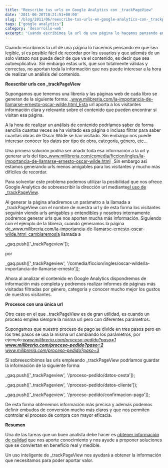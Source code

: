```yaml
---
title: "Reescribe tus urls en Google Analytics con _trackPageView"
date: '2011-06-20T10:21:51+00:00'
slug: '/blog/2011/06/reescribe-tus-urls-en-google-analytics-con-_trackpageview'
tags: ["google analytics"]
category: 'desarrollo-web'
excerpt: "Cuando escribimos la url de una página lo hacemos pensando en que sea legible, si es posible fácil de recordar por los usuarios y que además de un solo vistazo nos pueda decir de que va el contenido, e..."
---
```

Cuando escribimos la url de una página lo hacemos pensando en que sea legible, si es posible fácil de recordar por los usuarios y que además de un solo vistazo nos pueda decir de que va el contenido, es decir que sea autoexplicativa. Sin embargo estas urls, que son totalmente válidas y correctas, no aportan toda la información que nos puede interesar a la hora de realizar un análisis del contenido.

**Reescribir urls con \_trackPageView**

Supongamos que tenemos una librería y las páginas web de cada libro se generan de la siguiente forma: _www.milibreria.com/la-importancia-de-llamarse-ernesto-oscar-wilde.html_Esta url aporta a los visitantes información clara y relevante sobre el contenido que pueden encontrar si visitan esa página.

A la hora de realizar un análisis de contenido podríamos saber de forma sencilla cuantas veces se ha visitado esa página o incluso filtrar para saber cuantas obras de Oscar Wilde se han visitado. Sin embargo nos puede interesar conocer los datos por tipo de obra, categoría, género, etc...

Una primera solución podría ser añadir toda esa información a la url y generar urls del tipo_www.milibreria.com/comedia/ficcion/ingles/la-importancia-de-llamarse-ernesto-oscar-wilde.html _Sin embargo así estamos generando urls menos amigables para los visitantes y mucho más difíciles de recordar.

Para solventar este problema podemos utilizar la posibilidad que nos ofrece Google Analytics de sobreescribir la dirección url mediante[el uso de \_trackPageView](http://code.google.com/apis/analytics/docs/gaJS/gaJSApiBasicConfiguration.html#_gat.GA_Tracker_._trackPageview "trackPageView API").

Al generar la página añadiremos un parámetro a la llamada a \_trackPageView con el nombre de nuestra url y de esta forma los visitantes seguirán viendo urls amigables y entendibles y nosotros internamente podremos generar urls que nos aporten mucha más información. Siguiendo con el ejemplo de la librería, cuando generamos la página de_www.milibreria.com/la-importancia-de-llamarse-ernesto-oscar-wilde.html_cambiaremosla llamada a

\_gaq.push(['\_trackPageview']);

por

\_gaq.push(['\_trackPageview', '/comedia/ficcion/ingles/oscar-wilde/la-importancia-de-llamarse-ernesto']);

Ahora al analizar el contenido en Google Analytics dispondremos de información más completa y podremos realizar informes de páginas más visitadas filtradas por género, categoría y conocer mucho mejor los gustos de nuestros visitantes.

**Procesos con una única url**

Otro caso en el que \_trackPageView es de gran utilidad, es cuando un proceso emplea siempre la misma url pero con diferentes parámetros.

Supongamos que nuestro proceso de pago se divide en tres pasos pero en los tres pasos se usa la misma url cambiando los parámetros, por ejemplo:_www.milibreria.com/proceso-pedido?paso=1 __www.milibreria.com/proceso-pedido?paso=2__ www.milibreria.com/proceso-pedido?paso=3_

Si sobreescribimos las urls empleando \_trackPageView podríamos guardar la información de la siguiente forma:

\_gaq.push(['\_trackPageview', '/proceso-pedido/datos-cesta']);

\_gaq.push(['\_trackPageview', '/proceso-pedido/datos-cliente']);

\_gaq.push(['\_trackPageview', '/proceso-pedido/confirmacion-pago']);

De esta forma obtenemos información más precisa y además podemos definir embudos de conversión mucho más claros y que nos permiten controlar el proceso de compra con mayor eficacia.

**Resumen**

Una de las tareas que un buen analísta debe hacer es [obtener información de calidad](http://static.squarespace.com/static/5303797ae4b0c6ad9e43f072/5303ce80e4b0400995a883d6/5303cf3de4b0400995a88b56/1392758589187/?format=original "Implantación de herramientas de medición") que nos aporte conocimiento y nos ayude a proponer soluciones que se conviertan en beneficio real y medible.

Un uso inteligente de \_trackPageView nos ayudará a obtener la información que necesitamos para poder aportar valor.

